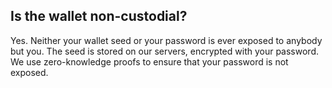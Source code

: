## Is the wallet non-custodial?

Yes. Neither your wallet seed or your password is ever exposed to anybody but you. The seed is stored on our servers, encrypted with your password. We use zero-knowledge proofs to ensure that your password is not exposed.
